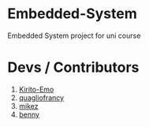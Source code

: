 # Embedded-System
Embedded System project for uni course

# Devs / Contributors
1. [Kirito-Emo](https://github.com/Kirito-Emo)
2. [quagliofrancy](https://github.com/quagliofranci)
3. [mikez]()
4. [benny]()

